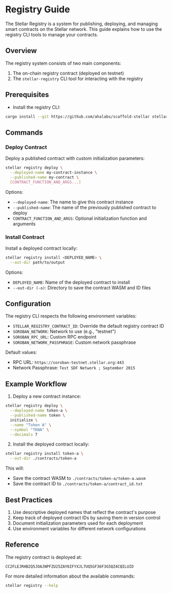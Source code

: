 # Registry Guide

The Stellar Registry is a system for publishing, deploying, and managing smart contracts on the Stellar network. This guide explains how to use the registry CLI tools to manage your contracts.

## Overview

The registry system consists of two main components:

1. The on-chain registry contract (deployed on testnet)
2. The `stellar-registry` CLI tool for interacting with the registry

## Prerequisites

- Install the registry CLI:
```bash
cargo install --git https://github.com/ahalabs/scaffold-stellar stellar-registry-cli
```

## Commands

### Deploy Contract

Deploy a published contract with custom initialization parameters:

```bash
stellar registry deploy \
  --deployed-name my-contract-instance \
  --published-name my-contract \
  [CONTRACT_FUNCTION_AND_ARGS...]
```

Options:
- `--deployed-name`: The name to give this contract instance
- `--published-name`: The name of the previously published contract to deploy
- `CONTRACT_FUNCTION_AND_ARGS`: Optional initialization function and arguments

### Install Contract

Install a deployed contract locally:

```bash
stellar registry install <DEPLOYED_NAME> \
  --out-dir path/to/output
```

Options:
- `DEPLOYED_NAME`: Name of the deployed contract to install
- `--out-dir (-o)`: Directory to save the contract WASM and ID files

## Configuration

The registry CLI respects the following environment variables:

- `STELLAR_REGISTRY_CONTRACT_ID`: Override the default registry contract ID
- `SOROBAN_NETWORK`: Network to use (e.g., "testnet")
- `SOROBAN_RPC_URL`: Custom RPC endpoint
- `SOROBAN_NETWORK_PASSPHRASE`: Custom network passphrase

Default values:
- RPC URL: `https://soroban-testnet.stellar.org:443`
- Network Passphrase: `Test SDF Network ; September 2015`

## Example Workflow

1. Deploy a new contract instance:
```bash
stellar registry deploy \
  --deployed-name token-a \
  --published-name token \
  initialize \
  --name "Token A" \
  --symbol "TKNA" \
  --decimals 7
```

2. Install the deployed contract locally:
```bash
stellar registry install token-a \
  --out-dir ./contracts/token-a
```

This will:
- Save the contract WASM to `./contracts/token-a/token-a.wasm`
- Save the contract ID to `./contracts/token-a/contract_id.txt`

## Best Practices

1. Use descriptive deployed names that reflect the contract's purpose
2. Keep track of deployed contract IDs by saving them in version control
3. Document initialization parameters used for each deployment
4. Use environment variables for different network configurations

## Reference

The registry contract is deployed at:
```
CC2FLEJRHB2Q5JOAJNPFZU25ZAY6IFYXJL7UQ5GF36F3G5QZ4CQILUID
```

For more detailed information about the available commands:
```bash
stellar registry --help
```
